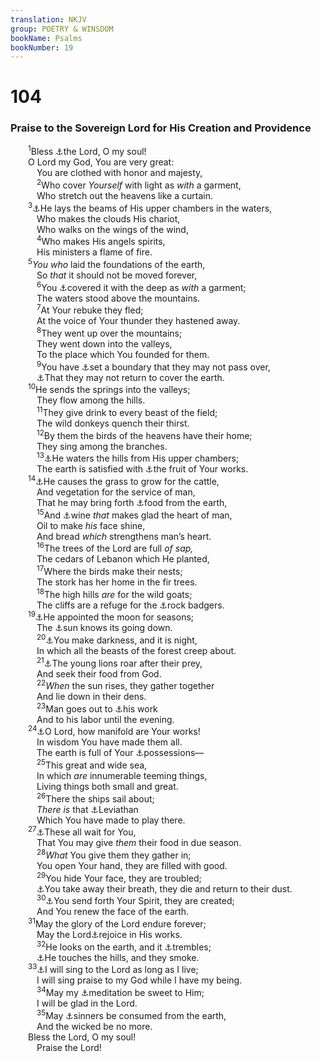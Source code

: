 ```yaml
---
translation: NKJV
group: POETRY & WINSDOM
bookName: Psalms 
bookNumber: 19
---
```


<div class="title"><h1>104</h1><h3>Praise to the Sovereign Lord for His Creation and Providence</h3></div>
<span class="verse thi_104_1">  <sup>1</sup>Bless <a data-toggle="tooltip" data-placement="bottom" title="Ps. 103:1">⚓</a>the Lord, O my soul!<br/>  O Lord my God, You are very great:<br/>   You are clothed with honor and majesty,<br/></span>
<span class="verse thi_104_2">   <sup>2</sup>Who cover <i>Yourself</i> with light as <i>with</i> a garment,<br/>   Who stretch out the heavens like a curtain.<br/></span>
<span class="verse thi_104_3">  <sup>3</sup><a data-toggle="tooltip" data-placement="bottom" title="(Amos 9:6)">⚓</a>He lays the beams of His upper chambers in the waters,<br/>   Who makes the clouds His chariot,<br/>   Who walks on the wings of the wind,<br/></span>
<span class="verse thi_104_4">   <sup>4</sup>Who makes His angels spirits,<br/>   His ministers a flame of fire.<br/></span>
<span class="verse thi_104_5">  <sup>5</sup><i>You</i> <i>who</i> laid the foundations of the earth,<br/>   So <i>that</i> it should not be moved forever,<br/></span>
<span class="verse thi_104_6">   <sup>6</sup>You <a data-toggle="tooltip" data-placement="bottom" title="Gen. 1:6">⚓</a>covered it with the deep as <i>with</i> a garment;<br/>   The waters stood above the mountains.<br/></span>
<span class="verse thi_104_7">   <sup>7</sup>At Your rebuke they fled;<br/>   At the voice of Your thunder they hastened away.<br/></span>
<span class="verse thi_104_8">   <sup>8</sup>They went up over the mountains;<br/>   They went down into the valleys,<br/>   To the place which You founded for them.<br/></span>
<span class="verse thi_104_9">   <sup>9</sup>You have <a data-toggle="tooltip" data-placement="bottom" title="Job 26:10; Ps. 33:7; (Jer. 5:22)">⚓</a>set a boundary that they may not pass over,<br/>   <a data-toggle="tooltip" data-placement="bottom" title="Gen. 9:11–15">⚓</a>That they may not return to cover the earth.<br/></span>
<span class="verse thi_104_10">  <sup>10</sup>He sends the springs into the valleys;<br/>   They flow among the hills.<br/></span>
<span class="verse thi_104_11">   <sup>11</sup>They give drink to every beast of the field;<br/>   The wild donkeys quench their thirst.<br/></span>
<span class="verse thi_104_12">   <sup>12</sup>By them the birds of the heavens have their home;<br/>   They sing among the branches.<br/></span>
<span class="verse thi_104_13">   <sup>13</sup><a data-toggle="tooltip" data-placement="bottom" title="Ps. 147:8">⚓</a>He waters the hills from His upper chambers;<br/>   The earth is satisfied with <a data-toggle="tooltip" data-placement="bottom" title="Jer. 10:13">⚓</a>the fruit of Your works.<br/></span>
<span class="verse thi_104_14">  <sup>14</sup><a data-toggle="tooltip" data-placement="bottom" title="Gen. 1:29">⚓</a>He causes the grass to grow for the cattle,<br/>   And vegetation for the service of man,<br/>   That he may bring forth <a data-toggle="tooltip" data-placement="bottom" title="Job 28:5">⚓</a>food from the earth,<br/></span>
<span class="verse thi_104_15">   <sup>15</sup>And <a data-toggle="tooltip" data-placement="bottom" title="Judg. 9:13; Ps. 23:5; Prov. 31:6; Eccl. 10:19">⚓</a>wine <i>that</i> makes glad the heart of man,<br/>   Oil to make <i>his</i> face shine,<br/>   And bread <i>which</i> strengthens man’s heart.<br/></span>
<span class="verse thi_104_16">   <sup>16</sup>The trees of the Lord are full <i>of</i> <i>sap,</i><br/>   The cedars of Lebanon which He planted,<br/></span>
<span class="verse thi_104_17">   <sup>17</sup>Where the birds make their nests;<br/>   The stork has her home in the fir trees.<br/></span>
<span class="verse thi_104_18">   <sup>18</sup>The high hills <i>are</i> for the wild goats;<br/>   The cliffs are a refuge for the <a data-toggle="tooltip" data-placement="bottom" title="Lev. 11:5">⚓</a>rock badgers.<br/></span>
<span class="verse thi_104_19">  <sup>19</sup><a data-toggle="tooltip" data-placement="bottom" title="Gen. 1:14">⚓</a>He appointed the moon for seasons;<br/>   The <a data-toggle="tooltip" data-placement="bottom" title="Job 38:12; Ps. 19:6">⚓</a>sun knows its going down.<br/></span>
<span class="verse thi_104_20">   <sup>20</sup><a data-toggle="tooltip" data-placement="bottom" title="(Ps. 74:16; Is. 45:7)">⚓</a>You make darkness, and it is night,<br/>   In which all the beasts of the forest creep about.<br/></span>
<span class="verse thi_104_21">   <sup>21</sup><a data-toggle="tooltip" data-placement="bottom" title="Job 38:39">⚓</a>The young lions roar after their prey,<br/>   And seek their food from God.<br/></span>
<span class="verse thi_104_22">   <sup>22</sup><i>When</i> the sun rises, they gather together<br/>   And lie down in their dens.<br/></span>
<span class="verse thi_104_23">   <sup>23</sup>Man goes out to <a data-toggle="tooltip" data-placement="bottom" title="Gen. 3:19">⚓</a>his work<br/>   And to his labor until the evening.<br/></span>
<span class="verse thi_104_24">  <sup>24</sup><a data-toggle="tooltip" data-placement="bottom" title="Ps. 40:5; Prov. 3:19; (Jer. 10:12); 51:15">⚓</a>O Lord, how manifold are Your works!<br/>   In wisdom You have made them all.<br/>   The earth is full of Your <a data-toggle="tooltip" data-placement="bottom" title="Ps. 65:9">⚓</a>possessions—<br/></span>
<span class="verse thi_104_25">   <sup>25</sup>This great and wide sea,<br/>   In which <i>are</i> innumerable teeming things,<br/>   Living things both small and great.<br/></span>
<span class="verse thi_104_26">   <sup>26</sup>There the ships sail about;<br/>   <i>There</i> <i>is</i> that <a data-toggle="tooltip" data-placement="bottom" title="Job 41:1; Is. 27:1">⚓</a>Leviathan<br/>   Which You have made to play there.<br/></span>
<span class="verse thi_104_27">  <sup>27</sup><a data-toggle="tooltip" data-placement="bottom" title="Job 36:31; Ps. 136:25">⚓</a>These all wait for You,<br/>   That You may give <i>them</i> their food in due season.<br/></span>
<span class="verse thi_104_28">   <sup>28</sup><i>What</i> You give them they gather in;<br/>   You open Your hand, they are filled with good.<br/></span>
<span class="verse thi_104_29">   <sup>29</sup>You hide Your face, they are troubled;<br/>   <a data-toggle="tooltip" data-placement="bottom" title="Job 34:15; (Eccl. 12:7)">⚓</a>You take away their breath, they die and return to their dust.<br/></span>
<span class="verse thi_104_30">   <sup>30</sup><a data-toggle="tooltip" data-placement="bottom" title="Is. 32:15">⚓</a>You send forth Your Spirit, they are created;<br/>   And You renew the face of the earth.<br/></span>
<span class="verse thi_104_31">  <sup>31</sup>May the glory of the Lord endure forever;<br/>   May the Lord<a data-toggle="tooltip" data-placement="bottom" title="Gen. 1:31; Prov. 8:31">⚓</a>rejoice in His works.<br/></span>
<span class="verse thi_104_32">   <sup>32</sup>He looks on the earth, and it <a data-toggle="tooltip" data-placement="bottom" title="Hab. 3:10">⚓</a>trembles;<br/>   <a data-toggle="tooltip" data-placement="bottom" title="Ex. 19:18; Ps. 144:5">⚓</a>He touches the hills, and they smoke.<br/></span>
<span class="verse thi_104_33">  <sup>33</sup><a data-toggle="tooltip" data-placement="bottom" title="Ps. 63:4">⚓</a>I will sing to the Lord as long as I live;<br/>   I will sing praise to my God while I have my being.<br/></span>
<span class="verse thi_104_34">   <sup>34</sup>May my <a data-toggle="tooltip" data-placement="bottom" title="Ps. 19:14">⚓</a>meditation be sweet to Him;<br/>   I will be glad in the Lord.<br/></span>
<span class="verse thi_104_35">   <sup>35</sup>May <a data-toggle="tooltip" data-placement="bottom" title="Ps. 37:38">⚓</a>sinners be consumed from the earth,<br/>   And the wicked be no more.<br/>  Bless the Lord, O my soul!<br/>   Praise the Lord!<br/></span>
